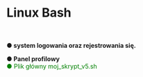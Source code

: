<h1>Linux Bash</h1>
<br />
<strong><p> ● system logowania oraz rejestrowania się.</p></strong>
<strong><p> ● Panel profilowy</strong>
<br />
<a href="moj_skrypt_v5.sh" style="text-decoration:none; color:green;">●  Plik główny moj_skrypt_v5.sh</a>

